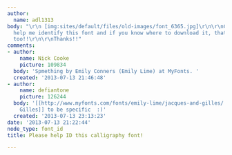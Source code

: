 ```yaml
---
author:
  name: adl1313
body: "\r\n [img:sites/default/files/old-images/font_6365.jpg]\r\n\r\nCan someone
  help me identify this font and if you know where to download it, that would be great
  too!!\r\n\r\nThanks!!"
comments:
- author:
    name: Nick Cooke
    picture: 109834
  body: 'Spmething by Emily Conners (Emily Lime) at MyFonts. '
  created: '2013-07-13 21:46:48'
- author:
    name: defiantone
    picture: 126244
  body: '[[http://www.myfonts.com/fonts/emily-lime/jacques-and-gilles/|Jacques and
    Gilles]] to be specific  :)'
  created: '2013-07-13 23:13:23'
date: '2013-07-13 21:22:44'
node_type: font_id
title: Please help ID this calligraphy font!

---
```

